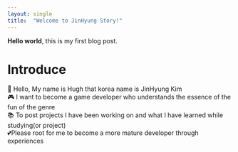 ```yaml
---
layout: single
title:  "Welcome to JinHyung Story!"
---
```


**Hello world**, this is my first blog post.

# Introduce
🤗 Hello, My name is Hugh that korea name is JinHyung Kim <br>
🎮 I want to become a game developer who understands the essence of the fun of the genre <br>
📚 To post projects I have been working on and what I have learned while studying(or project) <br>
💕Please root for me to become a more mature developer through experiences <br>
